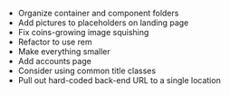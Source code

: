 - Organize container and component folders
- Add pictures to placeholders on landing page
- Fix coins-growing image squishing
- Refactor to use rem
- Make everything smaller
- Add accounts page
- Consider using common title classes
- Pull out hard-coded back-end URL to a single location